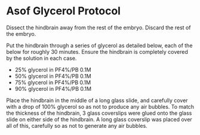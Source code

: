 # Asof Glycerol Protocol

Dissect the hindbrain away from the rest of the embryo. Discard the rest of the embryo.

Put the hindbrain through a series of glycerol as detailed below, each of the below for roughly 30 minutes. Ensure the hindbrain is completely covered by the solution in each case.

- 25% glycerol in PF4%/PB 0.1M
- 50% glycerol in PF4%/PB 0.1M
- 75% glycerol in PF4%/PB 0.1M
- 90% glycerol in PF4%/PB 0.1M

Place the hindbrain in the middle of a long glass slide, and carefully cover with a drop of 100% glycerol so as not to produce any air bubbles.
To match the thickness of the hindbrain, 3 glass coverslips were glued onto the glass slide on either side of the hindbrain.
A long glass coverslip was placed over all of this, carefully so as not to generate any air bubbles.